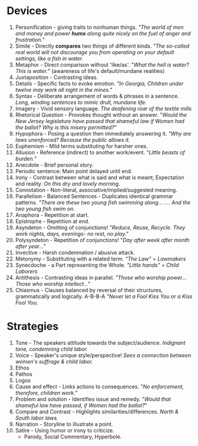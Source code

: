 # Devices 
1. Personification - giving traits to nonhuman things. *"The world of men and money and power **hums** along quite nicely on the fuel of anger and frustration."*
2. Simile - Directly **compares** two things of different kinds. *"The so-called real world will not discourage you from operating on your default settings, like a fish in water.*
3. Metaphor - Direct comparison without 'like/as'. "*What the hell is water? This is water.*" (awareness of life's default/mundane realities)
4. Juxtaposition - Contrasting ideas.
5. Details - Specific facts to evoke emotion. *"In Georgia, Children under twelve may work all night in the mines.*"
6. Syntax - Deliberate arrangement of words & phrases in a sentence. *Long, winding sentences to mimic drull, mundane life.*
7. Imagery - Vivid sensory language. *The deafening roar of the textile mills*
8. Rhetorical Question - Provokes thought without an answer. "*Would the New Jersey legislature have passed that shameful law if Women had the ballot? Why is this misery permitted?*"
9. Hypophora - Posing a question then immediately answering it. *"Why are laws unenforced? Because the public allows it.*
10. Euphemism - Mild terms substituting for harsher ones.
11. Allusion - Reference (indirect) to another work/event. "*Little beasts of burden.*"
12. Anecdote - Brief personal story.
13. Periodic sentence: Main point delayed until end.
14. Irony - Contrast between what is said and what is meant; Expectation and reality. *On this dry and lovely morning.*
15. Connotation - Non-literal, associative/implied/suggested meaning.
16. Parallelism - Balanced Sentences - Duplicates identical grammar patterns. *"There are these two young fish swimming along... .... And the two young fish swim on.*
17. Anaphora - Repetition at start.
18. Epistrophe - Repetition at end.
19. Asyndeton - Omitting of conjunctions! *"Reduce, Reuse, Recycle. They work nights, days, evenings- no rest, no play."*
20. Polysyndeton - Repetition of conjunctions!  "*Day after week after month after year...*"
21. Invective - Harsh condemnation / abusive attack.
22. Metonymy - Substituting with a related term. *"The Law" = Lawmakers*
23. Synecdoche - a Part representing the Whole. *"Little hands" = Child Laborers*
24. Antithesis - Contrasting ideas in parallel. *"Those who worship power... Those who worship intellect..."*
25. Chiasmus - Clauses balanced by reversal of their structures, grammatically and logically. A-B-B-A *"Never let a Fool Kiss You or a Kiss Fool You.*
# Strategies
1. Tone - The speakers attitude towards the subject/audience. *Indignant tone, condemning child labor.*
2. Voice - Speaker's unique style/perspective! *Sees a connection between women's suffrage & child labor.*
3. Ethos
4. Pathos
5. Logos
6. Cause and effect - Links actions to consequences. "*No enforcement, therefore, children work.*"
7. Problem and solution - Identifies issue and remedy. "*Would that shameful law have passed, if Women had the ballot?*"
8. Compare and Contrast - Highlights similarities/differences. *North & South labor laws.*
9. Narration - Storyline to illustrate a point. 
10. Satire - Using humor or irony to criticize.
	- Parody, Social Commentary, Hyperbole.
